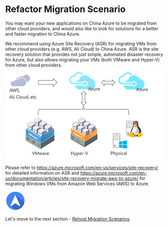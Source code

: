 <properties
	pageTitle="Global Customer Playbook planning-guidance-refactor-migration "
	description="Global Customer Playbook planning-guidance-refactor-migration"
	services="global-customer-playbook"
	documentationCenter=""
	authors="jtong"
	manager="edwinc"
	editor=""
	tags="global-customer-playbook"/>

<tags
	ms.service="migration-lifecycle-planning"
	ms.workload=""
	ms.tgt_pltfrm=""
	ms.devlang="na"
	ms.topic="article"
	ms.date="11/21/2016"
	wacn.date="11/21/2016"
	wacn.lang=”en” 
	ms.author="jtong"/>

# Refactor Migration Scenario

You may want your new applications on China Azure to be migrated from other cloud providers, and would also like to look for solutions for a better and faster migration to China Azure.
 
We recommend using Azure Site Recovery (ASR) for migrating VMs from other cloud providers (e.g. AWS, Ali Cloud) to China Azure. ASR is the site recovery solution that provides not just simple, automated disaster recovery for Azure, but also allows migrating your VMs (both VMware and Hyper-V) from other cloud providers.

![img](/solutions/global-customer/media/asr.png)

Please refer to https://azure.microsoft.com/en-us/services/site-recovery/
for detailed information on ASR and https://azure.microsoft.com/en-us/documentation/articles/site-recovery-migrate-aws-to-azure/ for migrating Windows VMs from Amazon Web Services (AWS) to Azure.


![navigation](/solutions/global-customer/media/navigation.png)

Let's move to the next section - [Rehost Migration Scenarios](/solutions/global-customer/planning/guidance/rehost-migration/).
